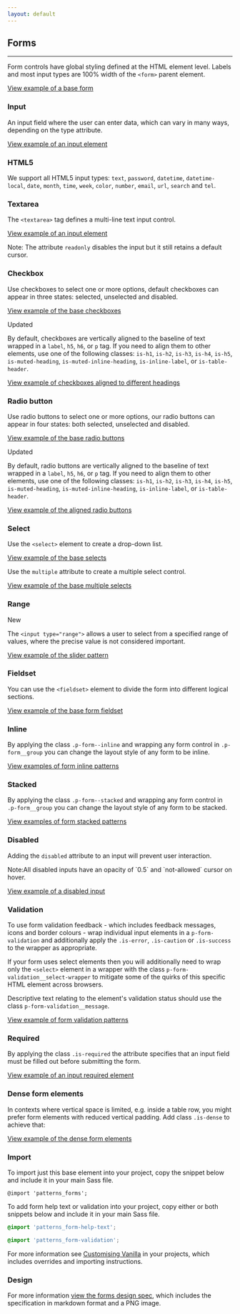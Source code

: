 ```yaml
---
layout: default
---
```


## Forms

<hr>

Form controls have global styling defined at the HTML element level. Labels and most input types are 100% width of the `<form>` parent element.

<a href="/examples/base/forms/form/" class="js-example">
View example of a base form
</a>

### Input

An input field where the user can enter data, which can vary in many ways, depending on the type attribute.

<a href="/examples/base/forms/input/" class="js-example">
View example of an input element
</a>

### HTML5

We support all HTML5 input types: `text`, `password`, `datetime`, `datetime-local`, `date`, `month`, `time`, `week`, `color`, `number`, `email`, `url`, `search` and `tel`.

### Textarea

The `<textarea>` tag defines a multi-line text input control.

<a href="/examples/base/forms/textarea/" class="js-example">
View example of an input element
</a>

Note: The attribute `readonly` disables the input but it still retains a default cursor.

### Checkbox

Use checkboxes to select one or more options, default checkboxes can appear in three states: selected, unselected and disabled.

<a href="/examples/base/forms/checkboxes/" class="js-example">
View example of the base checkboxes
</a>

<span class="p-label--updated">Updated</span>

By default, checkboxes are vertically aligned to the baseline of text wrapped in a `label`, `h5`, `h6`, or `p` tag. If you need to align them to other elements, use one of the following classes:
`is-h1`, `is-h2`, `is-h3`, `is-h4`, `is-h5`, `is-muted-heading`, `is-muted-inline-heading`, `is-inline-label`, or `is-table-header`.

<a href="/examples/base/forms/aligned-checkboxes/" class="js-example">
View example of checkboxes aligned to different headings
</a>

### Radio button

Use radio buttons to select one or more options, our radio buttons can appear in four states: both selected, unselected and disabled.

<a href="/examples/base/forms/radio-buttons/" class="js-example">
View example of the base radio buttons
</a>

<span class="p-label--updated">Updated</span>

By default, radio buttons are vertically aligned to the baseline of text wrapped in a `label`, `h5`, `h6`, or `p` tag. If you need to align them to other elements, use one of the following classes:
`is-h1`, `is-h2`, `is-h3`, `is-h4`, `is-h5`, `is-muted-heading`, `is-muted-inline-heading`, `is-inline-label`, or `is-table-header`.

<a href="/examples/base/forms/aligned-radio/" class="js-example">
View example of the aligned radio buttons
</a>

### Select

Use the `<select>` element to create a drop-down list.

<a href="/examples/base/forms/selects/" class="js-example">
View example of the base selects
</a>

Use the `multiple` attribute to create a multiple select control.

<a href="/examples/base/forms/select-multiple/" class="js-example">
View example of the base multiple selects
</a>

### Range

<span class="p-label--new">New</span>

The `<input type="range">` allows a user to select from a specified range of values, where the precise value is not considered important.

<a href="/examples/base/forms/range/" class="js-example">
View example of the slider pattern
</a>

### Fieldset

You can use the `<fieldset>` element to divide the form into different logical sections.

<a href="/examples/base/forms/fieldset/" class="js-example">
View example of the base form fieldset
</a>

### Inline

By applying the class `.p-form--inline` and wrapping any form control in `.p-form__group` you can change the layout style of any form to be inline.

<a href="/examples/patterns/forms/form-inline/" class="js-example">
View examples of form inline patterns
</a>

### Stacked

By applying the class `.p-form--stacked` and wrapping any form control in `.p-form__group` you can change the layout style of any form to be stacked.

<a href="/examples/patterns/forms/form-stacked/" class="js-example">
View examples of form stacked patterns
</a>

### Disabled

Adding the `disabled` attribute to an input will prevent user interaction.

<div class="p-notification--information">
  <p class="p-notification__response">
    <span class="p-notification__status">Note:</span>All disabled inputs have an opacity of `0.5` and `not-allowed` cursor on hover.
  </p>
</div>

<a href="/examples/base/forms/disabled-input/" class="js-example">
View example of a disabled input
</a>

### Validation

To use form validation feedback - which includes feedback messages, icons and border colours - wrap individual input elements in a `p-form-validation` and additionally apply the `.is-error`, `.is-caution` or `.is-success` to the wrapper as appropriate.

If your form uses select elements then you will additionally need to wrap only the `<select>` element in a wrapper with the class `p-form-validation__select-wrapper` to mitigate some of the quirks of this specific HTML element across browsers.

Descriptive text relating to the element's validation status should use the class `p-form-validation__message`.

<a href="/examples/patterns/forms/form-validation/" class="js-example">
View example of form validation patterns
</a>

### Required

By applying the class `.is-required` the attribute specifies that an input field must be filled out before submitting the form.

<a href="/examples/patterns/forms/forms-required/" class="js-example">
View example of an input required element
</a>

### Dense form elements

In contexts where vertical space is limited, e.g. inside a table row, you might prefer form elements with reduced vertical padding. Add class `.is-dense` to achieve that:

<a href="/examples/patterns/forms/dense/" class="js-example">
View example of the dense form elements
</a>

### Import

To import just this base element into your project, copy the snippet below and include it in your main Sass file.

<pre><code>@import 'patterns_forms';</code></pre>

To add form help text or validation into your project, copy either or both snippets below and include it in your main Sass file.

```scss
@import 'patterns_form-help-text';
```

```scss
@import 'patterns_form-validation';
```

For more information see [Customising Vanilla](/customising-vanilla/) in your projects, which includes overrides and importing instructions.

### Design

For more information [view the forms design spec](https://github.com/ubuntudesign/vanilla-design/tree/master/Forms), which includes the specification in markdown format and a PNG image.
